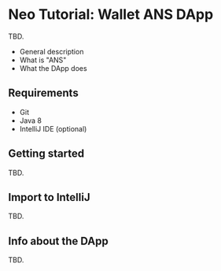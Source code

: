 # Neo Tutorial: Wallet ANS DApp

TBD.

- General description
- What is "ANS"
- What the DApp does

## Requirements

- Git
- Java 8
- IntelliJ IDE (optional)

## Getting started

TBD.

## Import to IntelliJ

TBD.

## Info about the DApp

TBD.